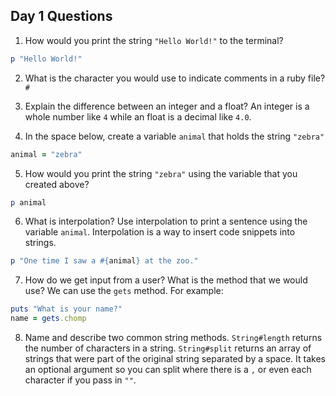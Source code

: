 ## Day 1 Questions

1. How would you print the string `"Hello World!"` to the terminal?
```ruby
p "Hello World!"
```

2. What is the character you would use to indicate comments in a ruby file?
`#`

3. Explain the difference between an integer and a float?
An integer is a whole number like `4` while an float is a decimal like `4.0`.

4. In the space below, create a variable `animal` that holds the string `"zebra"`
```ruby
animal = "zebra"
```

5. How would you print the string `"zebra"` using the variable that you created above?
```ruby
p animal
```

6. What is interpolation? Use interpolation to print a sentence using the variable `animal`.
Interpolation is a way to insert code snippets into strings.
```ruby
p "One time I saw a #{animal} at the zoo."
```

7. How do we get input from a user? What is the method that we would use?
We can use the `gets` method.  For example:
```ruby
puts "What is your name?"
name = gets.chomp
```

8. Name and describe two common string methods.
`String#length` returns the number of characters in a string.
`String#split` returns an array of strings that were part of the original string separated by a space.  It takes an optional argument so you can split where there is a `,` or even each character if you pass in `""`.
